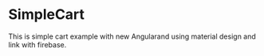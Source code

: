 # SimpleCart
This is simple cart example with new Angularand using material design and link with firebase.
